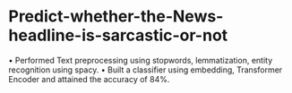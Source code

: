 # Predict-whether-the-News-headline-is-sarcastic-or-not
•	Performed Text preprocessing using stopwords, lemmatization, entity recognition using spacy.
•	Built a classifier using embedding, Transformer Encoder and attained the accuracy of 84%.
